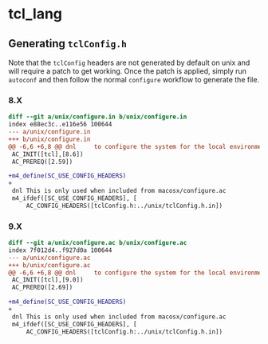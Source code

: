 # tcl_lang

## Generating `tclConfig.h`

Note that the `tclConfig` headers are not generated by default on unix and will require a patch to get working.
Once the patch is applied, simply run `autoconf` and then follow the normal `configure` workflow to generate the file.

### 8.X

```diff
diff --git a/unix/configure.in b/unix/configure.in
index e88ec3c..e116e56 100644
--- a/unix/configure.in
+++ b/unix/configure.in
@@ -6,6 +6,8 @@ dnl     to configure the system for the local environment.
 AC_INIT([tcl],[8.6])
 AC_PREREQ([2.59])

+m4_define(SC_USE_CONFIG_HEADERS)
+
 dnl This is only used when included from macosx/configure.ac
 m4_ifdef([SC_USE_CONFIG_HEADERS], [
     AC_CONFIG_HEADERS([tclConfig.h:../unix/tclConfig.h.in])
```

### 9.X

```diff
diff --git a/unix/configure.ac b/unix/configure.ac
index 7f012d4..f927d0a 100644
--- a/unix/configure.ac
+++ b/unix/configure.ac
@@ -6,6 +6,8 @@ dnl     to configure the system for the local environment.
 AC_INIT([tcl],[9.0])
 AC_PREREQ([2.69])

+m4_define(SC_USE_CONFIG_HEADERS)
+
 dnl This is only used when included from macosx/configure.ac
 m4_ifdef([SC_USE_CONFIG_HEADERS], [
     AC_CONFIG_HEADERS([tclConfig.h:../unix/tclConfig.h.in])
```
